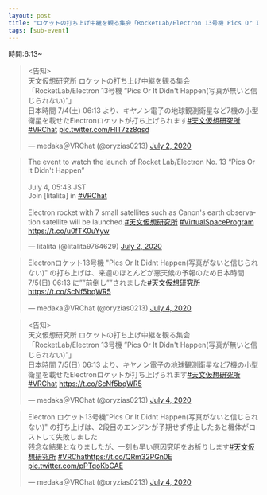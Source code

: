 ```yaml
---
layout: post
title: "ロケットの打ち上げ中継を観る集会「RocketLab/Electron 13号機 Pics Or It Didn't Happen」"
tags: [sub-event]
---
```


時間:6:13~

<blockquote class="twitter-tweet" data-theme="dark"><p lang="ja" dir="ltr">&lt;告知&gt;<br>天文仮想研究所 ロケットの打ち上げ中継を観る集会「RocketLab/Electron 13号機 ”Pics Or It Didn&#39;t Happen(写真が無いと信じられない)”」<br>日本時間 7/4(土) 06:13 より、キヤノン電子の地球観測衛星など7機の小型衛星を載せたElectronロケットが打ち上げられます<a href="https://twitter.com/hashtag/%E5%A4%A9%E6%96%87%E4%BB%AE%E6%83%B3%E7%A0%94%E7%A9%B6%E6%89%80?src=hash&amp;ref_src=twsrc%5Etfw">#天文仮想研究所</a> <a href="https://twitter.com/hashtag/VRChat?src=hash&amp;ref_src=twsrc%5Etfw">#VRChat</a> <a href="https://t.co/HIT7zz8qsd">pic.twitter.com/HIT7zz8qsd</a></p>&mdash; medaka＠VRChat (@oryzias0213) <a href="https://twitter.com/oryzias0213/status/1278543833358196736?ref_src=twsrc%5Etfw">July 2, 2020</a></blockquote> <script async src="https://platform.twitter.com/widgets.js" charset="utf-8"></script>

<blockquote class="twitter-tweet" data-theme="dark"><p lang="en" dir="ltr">The event to watch the launch of Rocket Lab/Electron No. 13 “Pics Or It Didn&#39;t Happen”<br><br>July 4, 05:43 JST<br>Join [litalita] in <a href="https://twitter.com/hashtag/VRChat?src=hash&amp;ref_src=twsrc%5Etfw">#VRChat</a><br><br>Electron rocket with 7 small satellites such as Canon&#39;s earth observation satellite will be launched.<a href="https://twitter.com/hashtag/%E5%A4%A9%E6%96%87%E4%BB%AE%E6%83%B3%E7%A0%94%E7%A9%B6%E6%89%80?src=hash&amp;ref_src=twsrc%5Etfw">#天文仮想研究所</a> <a href="https://twitter.com/hashtag/VirtualSpaceProgram?src=hash&amp;ref_src=twsrc%5Etfw">#VirtualSpaceProgram</a> <a href="https://t.co/u0fTK0uYyw">https://t.co/u0fTK0uYyw</a></p>&mdash; litalita (@litalita9764629) <a href="https://twitter.com/litalita9764629/status/1278624855022174209?ref_src=twsrc%5Etfw">July 2, 2020</a></blockquote> <script async src="https://platform.twitter.com/widgets.js" charset="utf-8"></script>

<blockquote class="twitter-tweet" data-theme="dark"><p lang="ja" dir="ltr">Electronロケット13号機 &quot;Pics Or It Didnt Happen(写真がないと信じられない)&quot; の打ち上げは、来週のほとんどが悪天候の予報のため日本時間 7/5(日) 06:13 に””前倒し””されました<a href="https://twitter.com/hashtag/%E5%A4%A9%E6%96%87%E4%BB%AE%E6%83%B3%E7%A0%94%E7%A9%B6%E6%89%80?src=hash&amp;ref_src=twsrc%5Etfw">#天文仮想研究所</a> <a href="https://t.co/ScNf5bqWR5">https://t.co/ScNf5bqWR5</a></p>&mdash; medaka＠VRChat (@oryzias0213) <a href="https://twitter.com/oryzias0213/status/1279252042150641664?ref_src=twsrc%5Etfw">July 4, 2020</a></blockquote> <script async src="https://platform.twitter.com/widgets.js" charset="utf-8"></script>

<blockquote class="twitter-tweet" data-theme="dark"><p lang="ja" dir="ltr">&lt;告知&gt;<br>天文仮想研究所 ロケットの打ち上げ中継を観る集会「RocketLab/Electron 13号機 ”Pics Or It Didn&#39;t Happen(写真が無いと信じられない)”」<br>日本時間 7/5(日) 06:13 より、キヤノン電子の地球観測衛星など7機の小型衛星を載せたElectronロケットが打ち上げられます<a href="https://twitter.com/hashtag/%E5%A4%A9%E6%96%87%E4%BB%AE%E6%83%B3%E7%A0%94%E7%A9%B6%E6%89%80?src=hash&amp;ref_src=twsrc%5Etfw">#天文仮想研究所</a> <a href="https://twitter.com/hashtag/VRChat?src=hash&amp;ref_src=twsrc%5Etfw">#VRChat</a> <a href="https://t.co/ScNf5bqWR5">https://t.co/ScNf5bqWR5</a></p>&mdash; medaka＠VRChat (@oryzias0213) <a href="https://twitter.com/oryzias0213/status/1279263959732719617?ref_src=twsrc%5Etfw">July 4, 2020</a></blockquote> <script async src="https://platform.twitter.com/widgets.js" charset="utf-8"></script>

<blockquote class="twitter-tweet" data-theme="dark"><p lang="ja" dir="ltr">Electron ロケット13号機&quot;Pics Or It Didnt Happen(写真がないと信じられない)&quot; の打ち上げは、2段目のエンジンが予期せず停止したあと機体がロストして失敗しました<br>残念な結果となりましたが、一刻も早い原因究明をお祈りします<a href="https://twitter.com/hashtag/%E5%A4%A9%E6%96%87%E4%BB%AE%E6%83%B3%E7%A0%94%E7%A9%B6%E6%89%80?src=hash&amp;ref_src=twsrc%5Etfw">#天文仮想研究所</a> <a href="https://twitter.com/hashtag/VRChat?src=hash&amp;ref_src=twsrc%5Etfw">#VRChat</a><a href="https://t.co/QRm32PGn0E">https://t.co/QRm32PGn0E</a> <a href="https://t.co/pPTqoKbCAE">pic.twitter.com/pPTqoKbCAE</a></p>&mdash; medaka＠VRChat (@oryzias0213) <a href="https://twitter.com/oryzias0213/status/1279556579478495232?ref_src=twsrc%5Etfw">July 4, 2020</a></blockquote> <script async src="https://platform.twitter.com/widgets.js" charset="utf-8"></script>